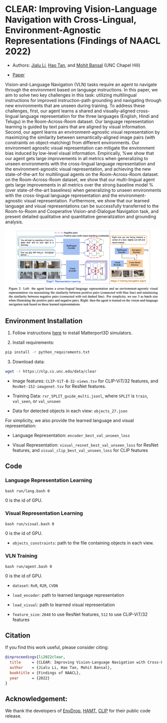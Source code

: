 # CLEAR: Improving Vision-Language Navigation with Cross-Lingual, Environment-Agnostic Representations (Findings of NAACL 2022)

* Authors: [Jialu Li](https://jialuli-luka.github.io/), [Hao Tan](https://www.cs.unc.edu/~airsplay/), and [Mohit Bansal](https://www.cs.unc.edu/~mbansal/) (UNC Chapel Hill)

* [Paper](https://arxiv.org/abs/2207.02185)

Vision-and-Language Navigation (VLN) tasks require an agent to navigate through the environment based on language instructions. In this paper, we aim to solve two key challenges in this task: utilizing multilingual instructions for improved instruction-path grounding and navigating through new environments that are unseen during training. To address these challenges, first, our agent learns a shared and visually-aligned cross-lingual language representation for the three languages (English, Hindi and Telugu) in the Room-Across-Room dataset. Our language representation learning is guided by text pairs that are aligned by visual information. Second, our agent learns an environment-agnostic visual representation by maximizing the similarity between semantically-aligned image pairs (with constraints on object-matching) from different environments. Our environment agnostic visual representation can mitigate the environment bias induced by low-level visual information. Empirically, %we show that our agent gets large improvements in all metrics when generalizing to unseen environments with the cross-lingual language representation and the environment-agnostic visual representation, and achieving the new state-of-the-art for multilingual agents on the Room-Across-Room dataset.
on the Room-Across-Room dataset, we show that our multi-lingual agent gets large improvements in all metrics over the strong baseline model
%(over state-of-the-art baselines)
when generalizing to unseen environments with the cross-lingual language representation and the environment-agnostic visual representation.
Furthermore, we show that our learned language and visual representations can be successfully transferred to the Room-to-Room and Cooperative Vision-and-Dialogue Navigation task, and present detailed qualitative and quantitative generalization and grounding analysis.

<img src="./figures/model_arxiv.png" alt="intro image" width="500"/>

## Environment Installation

1. Follow instructions [here](https://github.com/clip-vil/CLIP-ViL/tree/master/CLIP-ViL-VLN) to install Matterport3D simulators.

2. Install requirements:

```bash
pip install -r python_requirements.txt
```

3. Download data:

```bash
wget -r https://nlp.cs.unc.edu/data/clear
```

* Image features: `CLIP-ViT-B-32-views.tsv` for CLIP-ViT/32 features, and `ResNet-152-imagenet.tsv` for ResNet features.

* Training Data: `rxr_SPLIT_guide_multi.jsonl`, where `SPLIT` is `train`, `val_seen`, or `val_unseen`

* Data for detected objects in each view: `objects_27.json`

For simplicity, we also provide the learned language and visual representation:

* Language Representation: `encoder_best_val_unseen_loss`

* Visual Representation: `visual_resnet_best_val_unseen_loss` for ResNet features, and `visual_clip_best_val_unseen_loss` for CLIP features

## Code

### Language Representation Learning
```
bash run/lang.bash 0
```
0 is the id of GPU.

### Visual Representation Learning
```
bash run/visual.bash 0
```
0 is the id of GPU.

* `objects_constraints`: path to the file containing objects in each view.

### VLN Training
```
bash run/agent.bash 0
```
0 is the id of GPU.

* `dataset`: `RxR`, `R2R`, `CVDN`

* `load_encoder`: path to learned language representation

* `load_visual`: path to learned visual representation

* `feature_size`: `2048` to use ResNet features, `512` to use CLIP-ViT/32 features


## Citation

If you find this work useful, please consider citing:

```bibtex
@inproceedings{li2022clear,
  title     = {CLEAR: Improving Vision-Language Navigation with Cross-Lingual, Environment-Agnostic Representations},
  author    = {Jialu Li, Hao Tan, Mohit Bansal},
  booktitle = {Findings of NAACL},
  year      = {2022}
}
```

## Acknowledgement:

We thank the developers of [EnvDrop](https://github.com/clip-vil/CLIP-ViL/tree/master/CLIP-ViL-VLN), [HAMT](https://github.com/cshizhe/VLN-HAMT), [CLIP](https://github.com/openai/CLIP) for their public code release.

